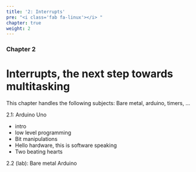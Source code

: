 ```yaml
---
title: '2: Interrupts'
pre: "<i class='fab fa-linux'></i> "
chapter: true
weight: 2
---
```


### Chapter 2

# Interrupts, the next step towards multitasking

This chapter handles the following subjects: Bare metal, arduino, timers, ...


2.1: Arduino Uno
  * intro
  * low level programming
  * Bit manipulations
  * Hello hardware, this is software speaking
  * Two beating hearts

2.2 (lab): Bare metal 
Arduino